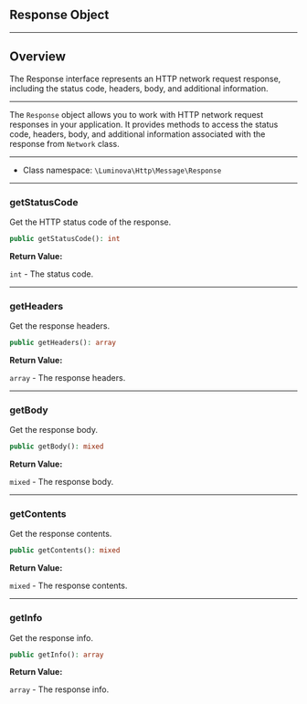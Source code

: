 ## Response Object

***

## Overview

The Response interface represents an HTTP network request response, including the status code, headers, body, and additional information.

***

The `Response` object allows you to work with HTTP network request responses in your application. It provides methods to access the status code, headers, body, and additional information associated with the response from `Network` class.

***

* Class namespace: `\Luminova\Http\Message\Response`

---

### getStatusCode

Get the HTTP status code of the response.

```php
public getStatusCode(): int
```

**Return Value:**

`int` - The status code.

***

### getHeaders

Get the response headers.

```php
public getHeaders(): array
```

**Return Value:**

`array` - The response headers.

***

### getBody

Get the response body.

```php
public getBody(): mixed
```

**Return Value:**

`mixed` - The response body.

***

### getContents

Get the response contents.

```php
public getContents(): mixed
```

**Return Value:**

`mixed` - The response contents.

***

### getInfo

Get the response info.

```php
public getInfo(): array
```

**Return Value:**

`array` - The response info.
